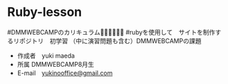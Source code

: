 # Ruby-lesson
#DMMWEBCAMPのカリキュラム👩‍💻📝🏋️‍♀️🏅
#rubyを使用して　サイトを制作するリポジトリ　初学習 （中に演習問題も含む）DMMWEBCAMPの課題
 
* 作成者　yuki maeda
* 所属 DMMWEBCAMP8月生
* E-mail　yukinooffice@gmail.com
